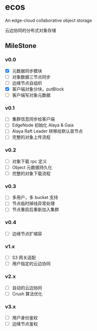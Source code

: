 # ecos

An edge-cloud collaborative object storage

云边协同的分布式对象存储


## MileStone

### v0.0

- [x] 元数据同步模块
- [ ] 对象数据三节点同步
- [ ] 边缘节点自组织
- [x] 客户端对象分块，putBlock
- [ ] 客户端写对象元数据

### v0.1

- [ ] 集群信息同步给客户端
- [ ] EdgeNode 初始化 Alaya & Gaia
- [ ] Alaya Raft Leader 转移给默认首节点
- [ ] 完整的对象上传流程

### v0.2

- [ ] 对象下载 rpc 定义
- [ ] Object 元数据持久化
- [ ] 完整的对象下载流程

### v0.3

- [ ] 多用户，多 bucket 支持
- [ ] 节点临时掉线异常处理
- [ ] 节点重启后重新加入集群

### v0.4

- [ ] 边缘节点扩缩容

### v1.x

- [ ] S3 网关适配
- [ ] 用户指定的云边协同

### v2.x

- [ ] 自动的云边协同
- [ ] Crush 算法优化

### v3.x

- [ ] 用户身份鉴权
- [ ] 边缘节点鉴权